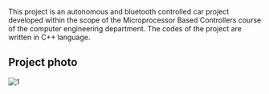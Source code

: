 This project is an autonomous and bluetooth controlled car project developed within the scope of the Microprocessor Based Controllers course of the computer engineering department. The codes of the project are written in C++ language.

## Project photo

![1](https://github.com/betuloran/ArduinoCar/assets/116026974/9ab290de-b970-4bc8-8286-e6175b23510d)
